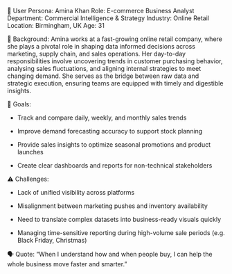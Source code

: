 👤 User Persona: Amina Khan
Role: E-commerce Business Analyst
Department: Commercial Intelligence & Strategy
Industry: Online Retail
Location: Birmingham, UK
Age: 31

📘 Background: 
Amina works at a fast-growing online retail company, where she plays a pivotal role in shaping data informed decisions across marketing, supply chain, and sales operations. Her day-to-day responsibilities involve uncovering trends in customer purchasing behavior, analysing sales fluctuations, and aligning internal strategies to meet changing demand. She serves as the bridge between raw data and strategic execution, ensuring teams are equipped with timely and digestible insights.

🎯 Goals:
- Track and compare daily, weekly, and monthly sales trends

- Improve demand forecasting accuracy to support stock planning

- Provide sales insights to optimize seasonal promotions and product launches

- Create clear dashboards and reports for non-technical stakeholders

⚠️ Challenges:
- Lack of unified visibility across platforms

- Misalignment between marketing pushes and inventory availability

- Need to translate complex datasets into business-ready visuals quickly

- Managing time-sensitive reporting during high-volume sale periods (e.g. Black Friday, Christmas)

🗣️ Quote:
“When I understand how and when people buy, I can help the whole business move faster and smarter.”

